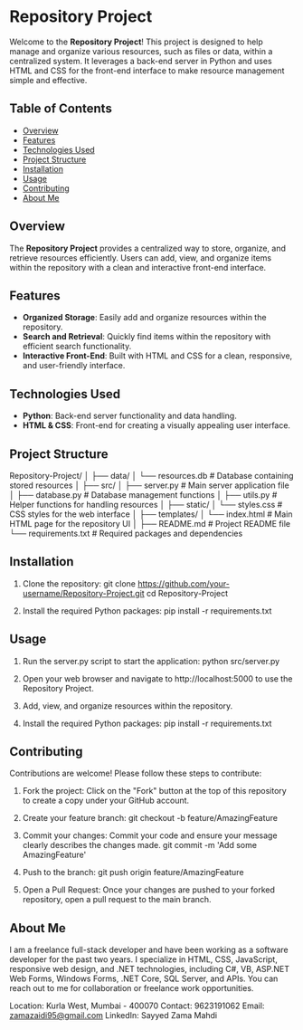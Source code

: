 # Repository Project

Welcome to the **Repository Project**! This project is designed to help manage and organize various resources, such as files or data, within a centralized system. It leverages a back-end server in Python and uses HTML and CSS for the front-end interface to make resource management simple and effective.

## Table of Contents

- [Overview](#overview)
- [Features](#features)
- [Technologies Used](#technologies-used)
- [Project Structure](#project-structure)
- [Installation](#installation)
- [Usage](#usage)
- [Contributing](#contributing)
- [About Me](#about-me)


## Overview

The **Repository Project** provides a centralized way to store, organize, and retrieve resources efficiently. Users can add, view, and organize items within the repository with a clean and interactive front-end interface.

## Features

- **Organized Storage**: Easily add and organize resources within the repository.
- **Search and Retrieval**: Quickly find items within the repository with efficient search functionality.
- **Interactive Front-End**: Built with HTML and CSS for a clean, responsive, and user-friendly interface.

## Technologies Used

- **Python**: Back-end server functionality and data handling.
- **HTML & CSS**: Front-end for creating a visually appealing user interface.

## Project Structure

Repository-Project/
│
├── data/
│   └── resources.db          # Database containing stored resources
│
├── src/
│   ├── server.py             # Main server application file
│   ├── database.py           # Database management functions
│   ├── utils.py              # Helper functions for handling resources
│
├── static/
│   └── styles.css            # CSS styles for the web interface
│
├── templates/
│   └── index.html            # Main HTML page for the repository UI
│
├── README.md                 # Project README file
└── requirements.txt          # Required packages and dependencies


## Installation
1. Clone the repository:
git clone https://github.com/your-username/Repository-Project.git
cd Repository-Project

2. Install the required Python packages:
pip install -r requirements.txt

## Usage
1. Run the server.py script to start the application:
python src/server.py

2. Open your web browser and navigate to http://localhost:5000 to use the Repository Project.
3. Add, view, and organize resources within the repository.

2. Install the required Python packages:
pip install -r requirements.txt

## Contributing
Contributions are welcome! Please follow these steps to contribute:
1. Fork the project: Click on the "Fork" button at the top of this repository to create a copy under your GitHub account.

2. Create your feature branch:
git checkout -b feature/AmazingFeature

3. Commit your changes: Commit your code and ensure your message clearly describes the changes made.
git commit -m 'Add some AmazingFeature'

4. Push to the branch:
git push origin feature/AmazingFeature

5. Open a Pull Request: Once your changes are pushed to your forked repository, open a pull request to the main branch.

## About Me
I am a freelance full-stack developer and have been working as a software developer for the past two years. I specialize in HTML, CSS, JavaScript, responsive web design, and .NET technologies, including C#, VB, ASP.NET Web Forms, Windows Forms, .NET Core, SQL Server, and APIs. You can reach out to me for collaboration or freelance work opportunities.

Location: Kurla West, Mumbai - 400070
Contact: 9623191062
Email: zamazaidi95@gmail.com
LinkedIn: Sayyed Zama Mahdi
